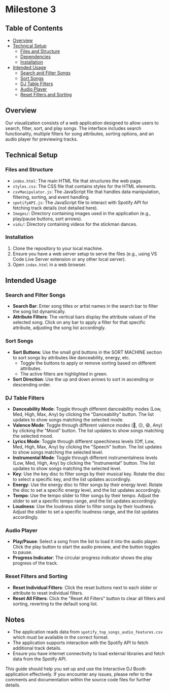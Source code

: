 # Milestone 3

## Table of Contents
- [Overview](#overview)
- [Technical Setup](#technical-setup)
  - [Files and Structure](#files-and-structure)
  - [Dependencies](#dependencies)
  - [Installation](#installation)
- [Intended Usage](#intended-usage)
  - [Search and Filter Songs](#search-and-filter-songs)
  - [Sort Songs](#sort-songs)
  - [DJ Table Filters](#dj-table-filters)
  - [Audio Player](#audio-player)
  - [Reset Filters and Sorting](#reset-filters-and-sorting)

## Overview
Our visualization consists of a web application designed to allow users to search, filter, sort, and play songs. The interface includes search functionality, multiple filters for song attributes, sorting options, and an audio player for previewing tracks.

## Technical Setup

### Files and Structure
- `index.html`: The main HTML file that structures the web page.
- `styles.css`: The CSS file that contains styles for the HTML elements.
- `csvManipulator.js`: The JavaScript file that handles data manipulation, filtering, sorting, and event handling.
- `spotifyAPI.js`: The JavaScript file to interact with Spotify API for fetching track details (not detailed here).
- `Images/`: Directory containing images used in the application (e.g., play/pause buttons, sort arrows).
- `vids/`: Directory containing videos for the stickman dances.

### Installation
1. Clone the repository to your local machine.
2. Ensure you have a web server setup to serve the files (e.g., using VS Code Live Server extension or any other local server).
3. Open `index.html` in a web browser.

## Intended Usage

### Search and Filter Songs
- **Search Bar**: Enter song titles or artist names in the search bar to filter the song list dynamically.
- **Attribute Filters**: The vertical bars display the attribute values of the selected song. Click on any bar to apply a filter for that specific attribute, adjusting the song list accordingly.

### Sort Songs
- **Sort Buttons**: Use the small grid buttons in the SORT MACHINE section to sort songs by attributes like danceability, energy, etc.
  - Toggle the buttons to apply or remove sorting based on different attributes.
  - The active filters are highlighted in green.
- **Sort Direction**: Use the up and down arrows to sort in ascending or descending order.

### DJ Table Filters
- **Danceability Mode**: Toggle through different danceability modes (Low, Med, High, Max, Any) by clicking the "Danceability" button. The list updates to show songs matching the selected mode.
- **Valence Mode**: Toggle through different valence modes (🙁, 😐, 😄, Any) by clicking the "Mood" button. The list updates to show songs matching the selected mood.
- **Lyrics Mode**: Toggle through different speechiness levels (Off, Low, Med, High, Max, Any) by clicking the "Speech" button. The list updates to show songs matching the selected level.
- **Instrumental Mode**: Toggle through different instrumentalness levels (Low, Med, High, Any) by clicking the "Instrumental" button. The list updates to show songs matching the selected level.
- **Key**: Use the key disc to filter songs by their musical key. Rotate the disc to select a specific key, and the list updates accordingly.
- **Energy**: Use the energy disc to filter songs by their energy level. Rotate the disc to set a specific energy level, and the list updates accordingly.
- **Tempo**: Use the tempo slider to filter songs by their tempo. Adjust the slider to set a specific tempo range, and the list updates accordingly.
- **Loudness**: Use the loudness slider to filter songs by their loudness. Adjust the slider to set a specific loudness range, and the list updates accordingly.

### Audio Player
- **Play/Pause**: Select a song from the list to load it into the audio player. Click the play button to start the audio preview, and the button toggles to pause.
- **Progress Indicator**: The circular progress indicator shows the play progress of the track.

### Reset Filters and Sorting
- **Reset Individual Filters**: Click the reset buttons next to each slider or attribute to reset individual filters.
- **Reset All Filters**: Click the "Reset All Filters" button to clear all filters and sorting, reverting to the default song list.

## Notes
- The application reads data from `spotify_top_songs_audio_features.csv` which must be available in the correct format.
- The application supports interaction with the Spotify API to fetch additional track details.
- Ensure you have internet connectivity to load external libraries and fetch data from the Spotify API.

This guide should help you set up and use the Interactive DJ Booth application effectively. If you encounter any issues, please refer to the comments and documentation within the source code files for further details.

